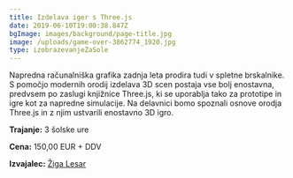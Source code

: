 ```yaml
---
title: Izdelava iger s Three.js
date: 2019-06-10T19:00:38.847Z
bgImage: images/background/page-title.jpg
image: /uploads/game-over-3862774_1920.jpg
type: izobrazevanjeZaSole
---
```

Napredna računalniška grafika zadnja leta prodira tudi v spletne brskalnike. S pomočjo modernih orodij izdelava 3D scen postaja vse bolj enostavna, predvsem po zaslugi knjižnice Three.js, ki se uporablja tako za prototipe in igre kot za napredne simulacije. Na delavnici bomo spoznali osnove orodja Three.js in z njim ustvarili enostavno 3D igro.

**Trajanje:** 3 šolske ure

**Cena:** 150,00 EUR + DDV

**Izvajalec:** [Žiga Lesar](/izvajalci/ziga-lesar/)
